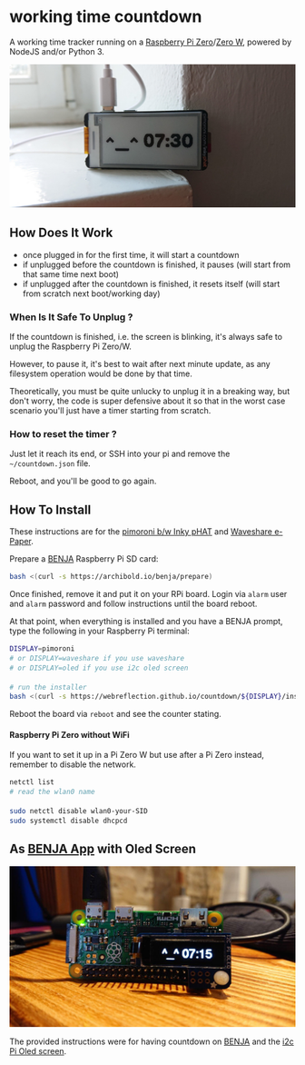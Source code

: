 # working time countdown

A working time tracker running on a [Raspberry Pi Zero](https://www.raspberrypi.org/products/raspberry-pi-zero/)/[Zero W](https://www.raspberrypi.org/products/raspberry-pi-zero-w/), powered by NodeJS and/or Python 3.

![time tracker example](./time-tracker-pi-zero.jpg)


## How Does It Work

  * once plugged in for the first time, it will start a countdown
  * if unplugged before the countdown is finished, it pauses (will start from that same time next boot)
  * if unplugged after the countdown is finished, it resets itself (will start from scratch next boot/working day)


### When Is It Safe To Unplug ?

If the countdown is finished, i.e. the screen is blinking, it's always safe to unplug the Raspberry Pi Zero/W.

However, to pause it, it's best to wait after next minute update, as any filesystem operation would be done by that time.

Theoretically, you must be quite unlucky to unplug it in a breaking way, but don't worry, the code is super defensive about it so that in the worst case scenario you'll just have a timer starting from scratch.


### How to reset the timer ?

Just let it reach its end, or SSH into your pi and remove the `~/countdown.json` file.

Reboot, and you'll be good to go again.


## How To Install

These instructions are for the [pimoroni b/w Inky pHAT](https://pimoroni.com/inkyphat) and [Waveshare e-Paper](https://www.waveshare.com/wiki/2.13inch_e-Paper_HAT).

Prepare a [BENJA](https://archibold.io/benja/) Raspberry Pi SD card:

```sh
bash <(curl -s https://archibold.io/benja/prepare)
```

Once finished, remove it and put it on your RPi board. Login via `alarm` user and `alarm` password and follow instructions until the board reboot.

At that point, when everything is installed and you have a BENJA prompt, type the following in your Raspberry Pi terminal:

```sh
DISPLAY=pimoroni
# or DISPLAY=waveshare if you use waveshare
# or DISPLAY=oled if you use i2c oled screen

# run the installer
bash <(curl -s https://webreflection.github.io/countdown/${DISPLAY}/install)
```

Reboot the board via `reboot` and see the counter stating.

#### Raspberry Pi Zero without WiFi

If you want to set it up in a Pi Zero W but use after a Pi Zero instead, remember to disable the network.

```sh
netctl list
# read the wlan0 name

sudo netctl disable wlan0-your-SID
sudo systemctl disable dhcpcd
```


## As [BENJA App](https://archibold.io/benja/) with Oled Screen

![time tracker oled example](./time-tracker-oled-image.jpg)

The provided instructions were for having countdown on [BENJA](https://github.com/WebReflection/archibold.io/tree/gh-pages/benja) and the [i2c Pi Oled screen](https://learn.adafruit.com/adafruit-pioled-128x32-mini-oled-for-raspberry-pi/usage).
